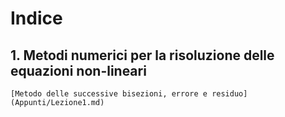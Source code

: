 # Indice

## 1. Metodi numerici per la risoluzione delle equazioni non-lineari
    [Metodo delle successive bisezioni, errore e residuo](Appunti/Lezione1.md)
